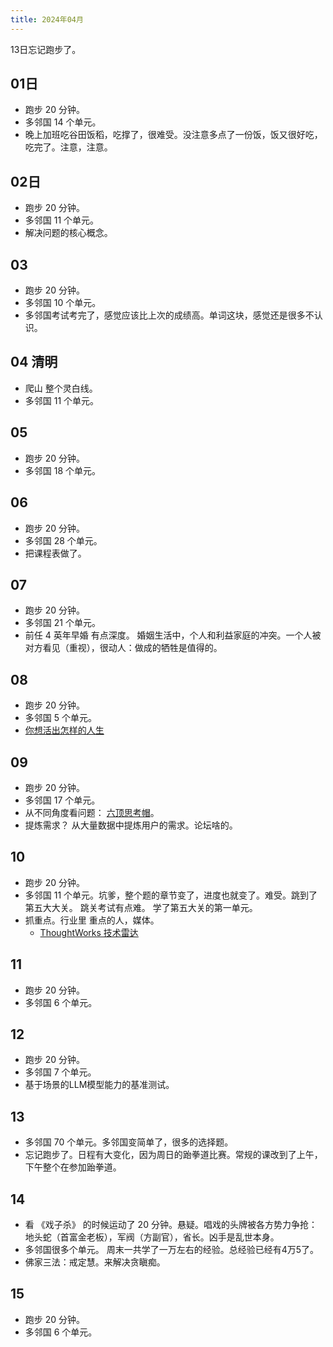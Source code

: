 ```yaml
---
title: 2024年04月
---
```


13日忘记跑步了。

## 01日
* 跑步 20 分钟。
* 多邻国 14 个单元。
* 晚上加班吃谷田饭稻，吃撑了，很难受。没注意多点了一份饭，饭又很好吃，吃完了。注意，注意。

## 02日
* 跑步 20 分钟。
* 多邻国 11 个单元。
* 解决问题的核心概念。

## 03
* 跑步 20 分钟。
* 多邻国 10 个单元。
* 多邻国考试考完了，感觉应该比上次的成绩高。单词这块，感觉还是很多不认识。

## 04 清明
* 爬山 整个灵白线。
* 多邻国 11 个单元。

## 05
* 跑步 20 分钟。
* 多邻国 18 个单元。

## 06
* 跑步 20 分钟。
* 多邻国 28 个单元。
* 把课程表做了。

## 07
* 跑步 20 分钟。
* 多邻国 21 个单元。
* 前任 4 英年早婚 有点深度。 婚姻生活中，个人和利益家庭的冲突。一个人被对方看见（重视），很动人：做成的牺牲是值得的。

## 08
* 跑步 20 分钟。
* 多邻国 5 个单元。
* [你想活出怎样的人生](../../../2-society/3-culture/cartoon/works/what-life-do-you-like.md)

## 09
* 跑步 20 分钟。
* 多邻国 17 个单元。
* 从不同角度看问题： [六顶思考帽](../mind/think-in-different-angles.md)。
* 提炼需求？ 从大量数据中提炼用户的需求。论坛啥的。

## 10
* 跑步 20 分钟。
* 多邻国 11 个单元。坑爹，整个题的章节变了，进度也就变了。难受。跳到了第五大大关。 跳关考试有点难。
学了第五大关的第一单元。
* 抓重点。行业里 重点的人，媒体。
  * [ThoughtWorks 技术雷达](../../../1-self/3-wealth/1-skill/coding/data/thoughtworks-radar.md)

## 11
* 跑步 20 分钟。
* 多邻国 6 个单元。

## 12
* 跑步 20 分钟。
* 多邻国 7 个单元。
* 基于场景的LLM模型能力的基准测试。

## 13
* 多邻国 70 个单元。多邻国变简单了，很多的选择题。
* 忘记跑步了。日程有大变化，因为周日的跆拳道比赛。常规的课改到了上午，下午整个在参加跆拳道。

## 14
* 看 《戏子杀》 的时候运动了 20 分钟。悬疑。唱戏的头牌被各方势力争抢：地头蛇（首富金老板），军阀（方副官），省长。凶手是乱世本身。
* 多邻国很多个单元。 周末一共学了一万左右的经验。总经验已经有4万5了。
* 佛家三法：戒定慧。来解决贪瞋痴。

## 15
* 跑步 20 分钟。
* 多邻国 6 个单元。


